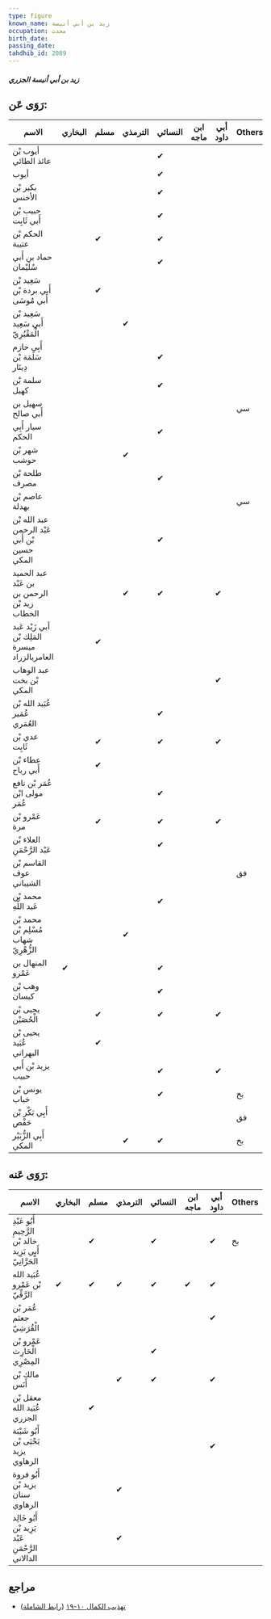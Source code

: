 ```yaml
---
type: figure
known_name: زيد بن أبي أنيسة
occupation: محدث
birth_date:
passing_date:
tahdhib_id: 2089
---
```

##### زيد بن أبي أنيسة الجزري

## رَوَى عَن:
| الاسم                                          | البخاري | مسلم | الترمذي | النسائي | ابن ماجه | أبي داود | Others |
| ---------------------------------------------- | ------- | ---- | ------- | ------- | -------- | -------- | ------ |
| أيوب بْن عائذ الطائي                           |         |      |         | ✔       |          |          |        |
| أيوب                                           |         |      |         | ✔       |          |          |        |
| بكير بْن الأخنس                                |         |      |         | ✔       |          |          |        |
| حبيب بْن أَبي ثَابِت                           |         |      |         | ✔       |          |          |        |
| الحكم بْن عتيبة                                |         | ✔    |         | ✔       |          |          |        |
| حماد بن أَبي سُلَيْمان                         |         |      |         | ✔       |          |          |        |
| سَعِيد بْن أَبي بردة بْن أَبي مُوسَى           |         | ✔    |         |         |          |          |        |
| سَعِيد بْن أَبي سَعِيد الْمَقْبُرِيّ           |         |      | ✔       |         |          |          |        |
| أَبِي حازم سَلَمَة بْن دِينَار                 |         |      |         | ✔       |          |          |        |
| سلمة بْن كهيل                                  |         |      |         | ✔       |          |          |        |
| سهيل بن أَبي صالح                              |         |      |         |         |          |          | سي     |
| سيار أَبِي الحكم                               |         |      |         | ✔       |          |          |        |
| شهر بْن حوشب                                   |         |      | ✔       |         |          |          |        |
| طلحة بْن مصرف                                  |         |      |         | ✔       |          |          |        |
| عاصم بْن بهدلة                                 |         |      |         |         |          |          | سي     |
| عبد الله بْن عَبْد الرحمن بْن أَبي حسين المكي  |         |      |         | ✔       |          |          |        |
| عبد الحميد بن عَبْد الرحمن بن زيد بْن الخطاب   |         |      | ✔       | ✔       |          | ✔        |        |
| أبي زَيْد عَبد المَلِك بْن ميسرة العامريالزراد |         | ✔    |         |         |          |          |        |
| عبد الوهاب بْن بخت المكي                       |         |      |         |         |          | ✔        |        |
| عُبَيد الله بْن عُمَير العُمَري                |         |      |         | ✔       |          |          |        |
| عدي بْن ثَابِت                                 |         | ✔    |         | ✔       |          | ✔        |        |
| عطاء بْن أَبي رباح                             |         | ✔    |         |         |          |          |        |
| عُمَر بْن نافع مولى ابْن عُمَر                 |         |      |         | ✔       |          |          |        |
| عَمْرو بْن مرة                                 |         | ✔    |         | ✔       |          | ✔        |        |
| العلاء بْن عَبْد الرَّحْمَنِ                   |         |      |         | ✔       |          |          |        |
| القاسم بْن عوف الشيباني                        |         |      |         |         |          |          | فق     |
| محمد بْن عَبد اللَّهِ                          |         |      |         | ✔       |          |          |        |
| محمد بْن مُسْلِم بْن شهاب الزُّهْرِيّ          |         |      | ✔       |         |          |          |        |
| المنهال بن عَمْرو                              | ✔       |      |         | ✔       |          |          |        |
| وهب بْن كيسان                                  |         |      |         | ✔       |          |          |        |
| يحيى بْن الْحُصَيْن                            |         | ✔    |         | ✔       |          | ✔        |        |
| يحيى بْن عُبَيد البهراني                       |         | ✔    |         |         |          |          |        |
| يزيد بْن أَبي حبيب                             |         |      |         | ✔       |          | ✔        |        |
| يونس بْن خباب                                  |         |      |         | ✔       |          |          | بخ     |
| أَبِي بَكْر بْن حَفْص                          |         |      |         |         |          |          | فق     |
| أَبِي الزُّبَيْر المكي                         |         |      | ✔       | ✔       |          |          | بخ     |
## رَوَى عَنه:
| الاسم                                                      | البخاري | مسلم | الترمذي | النسائي | ابن ماجه | أبي داود | Others |
| ---------------------------------------------------------- | ------- | ---- | ------- | ------- | -------- | -------- | ------ |
| أَبُو عَبْدِ الرَّحِيمِ خالد بْن أَبي يَزِيد الْحَرَّانِيّ |         | ✔    |         | ✔       |          | ✔        | بخ     |
| عُبَيد الله بْن عَمْرو الرَّقِّيّ                          | ✔       | ✔    | ✔       | ✔       | ✔        | ✔        |        |
| عُمَر بْن جعثم الْقُرَشِيّ                                 |         |      |         |         |          | ✔        |        |
| عَمْرو بْن الْحَارِث المِصْرِي                             |         |      |         | ✔       |          |          |        |
| مالك بْن أَنَس                                             |         |      | ✔       | ✔       |          | ✔        |        |
| معقل بْن عُبَيد الله الجزري                                |         | ✔    |         |         |          |          |        |
| أَبُو شَيْبَة يَحْيَى بْن يزيد الرهاوي                     |         |      |         |         |          | ✔        |        |
| أَبُو فروة يزيد بْن سنان الرهاوي                           |         |      | ✔       |         |          |          |        |
| أَبُو خَالِد يَزِيد بْن عَبْد الرَّحْمَنِ الدالاني         |         |      | ✔       |         |          |          |        |
## مراجع
- [تهذيب الكمال ١٠-١٩](obsidian://open?vault=Tahdhib-al-Kamal&file=Figures/٢٠٨٩-زيد%20بن%20أبي%20أنيسة%20الجزري) ([رابط الشاملة](https://shamela.ws/book/3722/4791))